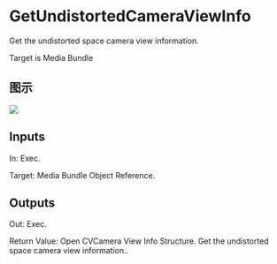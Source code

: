 # GetUndistortedCameraViewInfo

Get the undistorted space camera view information.

Target is Media Bundle

## 图示

![]($-20221218-20002212.png)

## Inputs

In: Exec.

Target: Media Bundle Object Reference.  

## Outputs

Out: Exec.

Return Value: Open CVCamera View Info Structure. Get the undistorted space camera view information..

